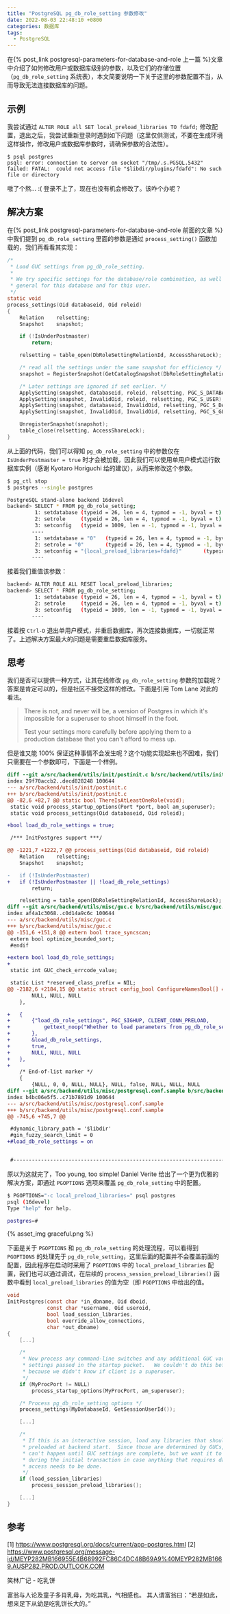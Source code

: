 ```yaml
---
title: "PostgreSQL pg_db_role_setting 参数修改"
date: 2022-08-03 22:48:10 +0800
categories: 数据库
tags:
  - PostgreSQL
---
```


在{% post_link postgresql-parameters-for-database-and-role 上一篇 %}文章中介绍了如何修改用户或数据库级别的参数，以及它们的存储位置（`pg_db_role_setting` 系统表），本文简要说明一下关于这里的参数配置不当，从而导致无法连接数据库的问题。

<!--more-->

## 示例

我尝试通过 `ALTER ROLE all SET local_preload_libraries TO fdafd;` 修改配置，退出之后，我尝试重新登录时遇到如下问题（这里仅供测试，不要在生成环境这样操作，修改用户或数据库参数时，请确保参数的合法性）。

```
$ psql postgres
psql: error: connection to server on socket "/tmp/.s.PGSQL.5432" failed: FATAL:  could not access file "$libdir/plugins/fdafd": No such file or directory
```

嗷了个熬... :( 登录不上了，现在也没有机会修改了。该咋个办呢？

## 解决方案

在{% post_link postgresql-parameters-for-database-and-role 前面的文章 %}中我们提到 `pg_db_role_setting` 里面的参数是通过 `process_setting()` 函数加载的，我们再看看其实现：

```c
/*
 * Load GUC settings from pg_db_role_setting.
 *
 * We try specific settings for the database/role combination, as well as
 * general for this database and for this user.
 */
static void
process_settings(Oid databaseid, Oid roleid)
{
    Relation    relsetting;
    Snapshot    snapshot;

    if (!IsUnderPostmaster)
        return;

    relsetting = table_open(DbRoleSettingRelationId, AccessShareLock);

    /* read all the settings under the same snapshot for efficiency */
    snapshot = RegisterSnapshot(GetCatalogSnapshot(DbRoleSettingRelationId));

    /* Later settings are ignored if set earlier. */
    ApplySetting(snapshot, databaseid, roleid, relsetting, PGC_S_DATABASE_USER);
    ApplySetting(snapshot, InvalidOid, roleid, relsetting, PGC_S_USER);
    ApplySetting(snapshot, databaseid, InvalidOid, relsetting, PGC_S_DATABASE);
    ApplySetting(snapshot, InvalidOid, InvalidOid, relsetting, PGC_S_GLOBAL);

    UnregisterSnapshot(snapshot);
    table_close(relsetting, AccessShareLock);
}
```

从上面的代码，我们可以得知 `pg_db_role_setting` 中的参数仅在 `IsUnderPostmaster = true` 时才会被加载，因此我们可以使用单用户模式运行数据库实例（感谢 Kyotaro Horiguchi 给的建议），从而来修改这个参数。

```bash
$ pg_ctl stop
$ postgres --single postgres

PostgreSQL stand-alone backend 16devel
backend> SELECT * FROM pg_db_role_setting;
         1: setdatabase (typeid = 26, len = 4, typmod = -1, byval = t)
         2: setrole     (typeid = 26, len = 4, typmod = -1, byval = t)
         3: setconfig   (typeid = 1009, len = -1, typmod = -1, byval = f)
        ----
         1: setdatabase = "0"   (typeid = 26, len = 4, typmod = -1, byval = t)
         2: setrole = "0"       (typeid = 26, len = 4, typmod = -1, byval = t)
         3: setconfig = "{local_preload_libraries=fdafd}"       (typeid = 1009, len = -1, typmod = -1, byval = f)
        ----
```

接着我们重值该参数：

```bash
backend> ALTER ROLE ALL RESET local_preload_libraries;
backend> SELECT * FROM pg_db_role_setting;
         1: setdatabase (typeid = 26, len = 4, typmod = -1, byval = t)
         2: setrole     (typeid = 26, len = 4, typmod = -1, byval = t)
         3: setconfig   (typeid = 1009, len = -1, typmod = -1, byval = f)
        ----
```

接着按 `Ctrl-D` 退出单用户模式，并重启数据库，再次连接数据库，一切就正常了。上述解决方案最大的问题是需要重启数据库服务。

## 思考

我们是否可以提供一种方式，让其在线修改 `pg_db_role_setting` 参数的加载呢？答案是肯定可以的，但是社区不接受这样的修改。下面是引用 Tom Lane 对此的看法。

> There is not, and never will be, a version of Postgres in which it's impossible for a superuser to shoot himself in the foot.
>
> Test your settings more carefully before applying them to a production database that you can't afford to mess up.

但是谁又能 100% 保证这种事情不会发生呢？这个功能实现起来也不困难，我们只需要在一个参数即可，下面是一个样例。

```diff
diff --git a/src/backend/utils/init/postinit.c b/src/backend/utils/init/postinit.c
index 29f70accb2..decd828248 100644
--- a/src/backend/utils/init/postinit.c
+++ b/src/backend/utils/init/postinit.c
@@ -82,6 +82,7 @@ static bool ThereIsAtLeastOneRole(void);
 static void process_startup_options(Port *port, bool am_superuser);
 static void process_settings(Oid databaseid, Oid roleid);

+bool load_db_role_settings = true;

 /*** InitPostgres support ***/

@@ -1221,7 +1222,7 @@ process_settings(Oid databaseid, Oid roleid)
 	Relation	relsetting;
 	Snapshot	snapshot;

-	if (!IsUnderPostmaster)
+	if (!IsUnderPostmaster || !load_db_role_settings)
 		return;

 	relsetting = table_open(DbRoleSettingRelationId, AccessShareLock);
diff --git a/src/backend/utils/misc/guc.c b/src/backend/utils/misc/guc.c
index af4a1c3068..c0d14a9c6c 100644
--- a/src/backend/utils/misc/guc.c
+++ b/src/backend/utils/misc/guc.c
@@ -151,6 +151,8 @@ extern bool trace_syncscan;
 extern bool optimize_bounded_sort;
 #endif

+extern bool load_db_role_settings;
+
 static int	GUC_check_errcode_value;

 static List *reserved_class_prefix = NIL;
@@ -2182,6 +2184,15 @@ static struct config_bool ConfigureNamesBool[] =
 		NULL, NULL, NULL
 	},

+	{
+		{"load_db_role_settings", PGC_SIGHUP, CLIENT_CONN_PRELOAD,
+			gettext_noop("Whether to load parameters from pg_db_role_setting."),
+		},
+		&load_db_role_settings,
+		true,
+		NULL, NULL, NULL
+	},
+
 	/* End-of-list marker */
 	{
 		{NULL, 0, 0, NULL, NULL}, NULL, false, NULL, NULL, NULL
diff --git a/src/backend/utils/misc/postgresql.conf.sample b/src/backend/utils/misc/postgresql.conf.sample
index b4bc06e5f5..c71b7891d9 100644
--- a/src/backend/utils/misc/postgresql.conf.sample
+++ b/src/backend/utils/misc/postgresql.conf.sample
@@ -745,6 +745,7 @@

 #dynamic_library_path = '$libdir'
 #gin_fuzzy_search_limit = 0
+#load_db_role_settings = on


 #------------------------------------------------------------------------------
```

原以为这就完了，Too young, too simple! Daniel Verite 给出了一个更为优雅的解决方案，即通过 `PGOPTIONS` 选项来覆盖 `pg_db_role_setting` 中的配置。

```bash
$ PGOPTIONS="-c local_preload_libraries=" psql postgres
psql (16devel)
Type "help" for help.

postgres=#
```

{% asset_img graceful.png %}

下面是关于 `PGOPTIONS` 和 `pg_db_role_setting` 的处理流程，可以看得到 `PGOPTIONS` 的处理先于 `pg_db_role_setting`，这里后面的配置并不会覆盖前面的配置，因此程序在启动时采用了 `PGOPTIONS` 中的 `local_preload_libraries` 配置，我们也可以通过调试，在后续的 `process_session_preload_libraries()` 函数中看到 `local_preload_libraries` 的值为空（即 `PGOPTIONS` 中给出的值。

```c
void
InitPostgres(const char *in_dbname, Oid dboid,
             const char *username, Oid useroid,
             bool load_session_libraries,
             bool override_allow_connections,
             char *out_dbname)
{
    [...]

    /*
     * Now process any command-line switches and any additional GUC variable
     * settings passed in the startup packet.   We couldn't do this before
     * because we didn't know if client is a superuser.
     */
    if (MyProcPort != NULL)
        process_startup_options(MyProcPort, am_superuser);

    /* Process pg_db_role_setting options */
    process_settings(MyDatabaseId, GetSessionUserId());

    [...]

	/*
     * If this is an interactive session, load any libraries that should be
     * preloaded at backend start.  Since those are determined by GUCs, this
     * can't happen until GUC settings are complete, but we want it to happen
     * during the initial transaction in case anything that requires database
     * access needs to be done.
     */
    if (load_session_libraries)
        process_session_preload_libraries();

	[...]
}
```


## 参考

[1] https://www.postgresql.org/docs/current/app-postgres.html
[2] https://www.postgresql.org/message-id/MEYP282MB166955E4B68992FC86C4DC48B69A9%40MEYP282MB1669.AUSP282.PROD.OUTLOOK.COM


<div class="just-for-fun">
笑林广记 - 吃乳饼

富翁与人论及童子多肖乳母，为吃其乳，气相感也。
其人谓富翁曰：“若是如此，想来足下从幼是吃乳饼长大的。”
</div>
